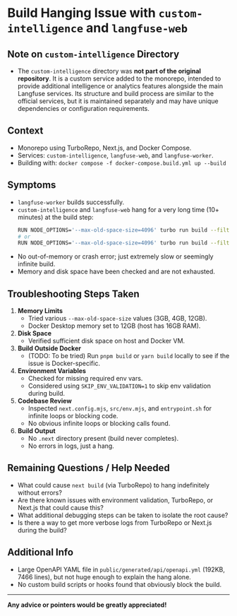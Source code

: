 # Build Hanging Issue with `custom-intelligence` and `langfuse-web`

## Note on `custom-intelligence` Directory

- The `custom-intelligence` directory was **not part of the original repository**. It is a custom service added to the monorepo, intended to provide additional intelligence or analytics features alongside the main Langfuse services. Its structure and build process are similar to the official services, but it is maintained separately and may have unique dependencies or configuration requirements.

## Context

- Monorepo using TurboRepo, Next.js, and Docker Compose.
- Services: `custom-intelligence`, `langfuse-web`, and `langfuse-worker`.
- Building with: `docker compose -f docker-compose.build.yml up --build`

## Symptoms

- `langfuse-worker` builds successfully.
- `custom-intelligence` and `langfuse-web` hang for a very long time (10+ minutes) at the build step:
  ```sh
  RUN NODE_OPTIONS='--max-old-space-size=4096' turbo run build --filter=custom-intelligence...
  # or
  RUN NODE_OPTIONS='--max-old-space-size=4096' turbo run build --filter=web...
  ```
- No out-of-memory or crash error; just extremely slow or seemingly infinite build.
- Memory and disk space have been checked and are not exhausted.

## Troubleshooting Steps Taken

1. **Memory Limits**
   - Tried various `--max-old-space-size` values (3GB, 4GB, 12GB).
   - Docker Desktop memory set to 12GB (host has 16GB RAM).
2. **Disk Space**
   - Verified sufficient disk space on host and Docker VM.
3. **Build Outside Docker**
   - (TODO: To be tried) Run `pnpm build` or `yarn build` locally to see if the issue is Docker-specific.
4. **Environment Variables**
   - Checked for missing required env vars.
   - Considered using `SKIP_ENV_VALIDATION=1` to skip env validation during build.
5. **Codebase Review**
   - Inspected `next.config.mjs`, `src/env.mjs`, and `entrypoint.sh` for infinite loops or blocking code.
   - No obvious infinite loops or blocking calls found.
6. **Build Output**
   - No `.next` directory present (build never completes).
   - No errors in logs, just a hang.

## Remaining Questions / Help Needed

- What could cause `next build` (via TurboRepo) to hang indefinitely without errors?
- Are there known issues with environment validation, TurboRepo, or Next.js that could cause this?
- What additional debugging steps can be taken to isolate the root cause?
- Is there a way to get more verbose logs from TurboRepo or Next.js during the build?

## Additional Info

- Large OpenAPI YAML file in `public/generated/api/openapi.yml` (192KB, 7466 lines), but not huge enough to explain the hang alone.
- No custom build scripts or hooks found that obviously block the build.

---

**Any advice or pointers would be greatly appreciated!**
